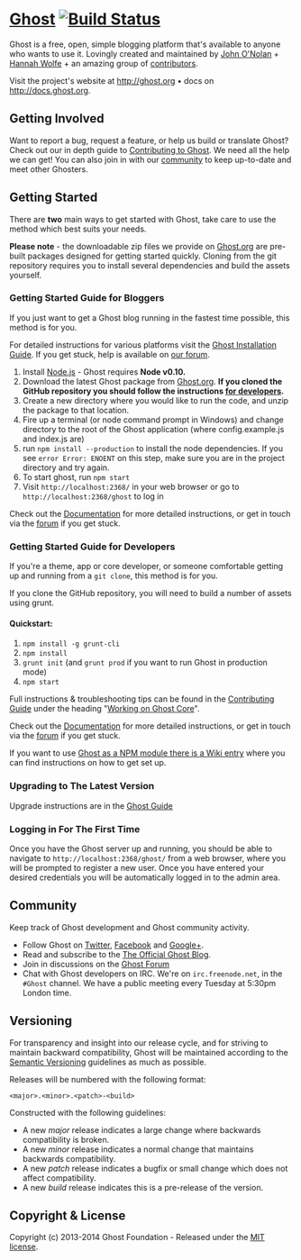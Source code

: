 # [Ghost](https://github.com/TryGhost/Ghost) [![Build Status](https://travis-ci.org/TryGhost/Ghost.png?branch=master)](https://travis-ci.org/TryGhost/Ghost)

Ghost is a free, open, simple blogging platform that's available to anyone who wants to use it. Lovingly created and maintained by [John O'Nolan](http://twitter.com/JohnONolan) + [Hannah Wolfe](http://twitter.com/ErisDS) + an amazing group of [contributors](https://github.com/TryGhost/Ghost/contributors).

Visit the project's website at <http://ghost.org> &bull; docs on <http://docs.ghost.org>.

## Getting Involved

Want to report a bug, request a feature, or help us build or translate Ghost? Check out our in depth guide to [Contributing to Ghost](https://github.com/TryGhost/Ghost/blob/master/CONTRIBUTING.md). We need all the help we can get! You can also join in with our [community](https://github.com/TryGhost/Ghost#community) to keep up-to-date and meet other Ghosters.



## Getting Started

There are **two** main ways to get started with Ghost, take care to use the method which best suits your needs.

**Please note** - the downloadable zip files we provide on [Ghost.org](http://ghost.org/download) are pre-built packages designed for getting started quickly. Cloning from the git repository requires you to install several dependencies and build the assets yourself. 

### Getting Started Guide for Bloggers

If you just want to get a Ghost blog running in the fastest time possible, this method is for you.

For detailed instructions for various platforms visit the [Ghost Installation Guide](http://docs.ghost.org/installation/). If you get stuck, help is available on [our forum](http://ghost.org/forum/).

1. Install [Node.js](http://nodejs.org) - Ghost requires **Node v0.10.**
1. Download the latest Ghost package from [Ghost.org](http://ghost.org/download). 
   **If you cloned the GitHub repository you should follow the instructions [for developers](https://github.com/TryGhost/Ghost#getting-started-guide-for-developers).**
1. Create a new directory where you would like to run the code, and unzip the package to that location.
1. Fire up a terminal (or node command prompt in Windows) and change directory to the root of the Ghost application (where config.example.js and index.js are)
1. run `npm install --production` to install the node dependencies. If you see `error Error: ENOENT` on this step, make sure you are in the project directory and try again.
1. To start ghost, run `npm start`
1. Visit `http://localhost:2368/` in your web browser or go to `http://localhost:2368/ghost` to log in

Check out the [Documentation](http://docs.ghost.org/) for more detailed instructions, or get in touch via the [forum](http://ghost.org/forum) if you get stuck.



### Getting Started Guide for Developers

If you're a theme, app or core developer, or someone comfortable getting up and running from a `git clone`, this method is for you.

If you clone the GitHub repository, you will need to build a number of assets using grunt. 

#### Quickstart:

1. `npm install -g grunt-cli`
1. `npm install`
1. `grunt init` (and `grunt prod` if you want to run Ghost in production mode)
1. `npm start`

Full instructions & troubleshooting tips can be found in the [Contributing Guide](https://github.com/TryGhost/Ghost/blob/master/CONTRIBUTING.md) under the heading "[Working on Ghost Core](https://github.com/TryGhost/Ghost/blob/master/CONTRIBUTING.md#working-on-ghost-core)".

Check out the [Documentation](http://docs.ghost.org/) for more detailed instructions, or get in touch via the [forum](http://ghost.org/forum) if you get stuck.

If you want to use [Ghost as a NPM module there is a Wiki entry](https://github.com/TryGhost/Ghost/wiki/Using-Ghost-as-a-NPM-module) where you can find instructions on how to get set up.

### Upgrading to The Latest Version

Upgrade instructions are in the [Ghost Guide](http://docs.ghost.org/installation/upgrading/)

### Logging in For The First Time

Once you have the Ghost server up and running, you should be able to navigate to `http://localhost:2368/ghost/` from a web browser, where you will be prompted to register a new user. Once you have entered your desired credentials you will be automatically logged in to the admin area.


## Community

Keep track of Ghost development and Ghost community activity.

* Follow Ghost on [Twitter](http://twitter.com/TryGhost), [Facebook](http://facebook.com/tryghostapp) and [Google+](https://plus.google.com/114465948129362706086).
* Read and subscribe to the [The Official Ghost Blog](http://blog.ghost.org).
* Join in discussions on the [Ghost Forum](http://ghost.org/forum/)
* Chat with Ghost developers on IRC. We're on `irc.freenode.net`, in the `#Ghost` channel. We have a public meeting every Tuesday at 5:30pm London time.


## Versioning

For transparency and insight into our release cycle, and for striving to maintain backward compatibility, Ghost will be maintained according to the [Semantic Versioning](http://semver.org/) guidelines as much as possible.

Releases will be numbered with the following format:

`<major>.<minor>.<patch>-<build>`

Constructed with the following guidelines:

* A new *major* release indicates a large change where backwards compatibility is broken.
* A new *minor* release indicates a normal change that maintains backwards compatibility.
* A new *patch* release indicates a bugfix or small change which does not affect compatibility.
* A new *build* release indicates this is a pre-release of the version.


## Copyright & License

Copyright (c) 2013-2014 Ghost Foundation - Released under the [MIT license](LICENSE).
